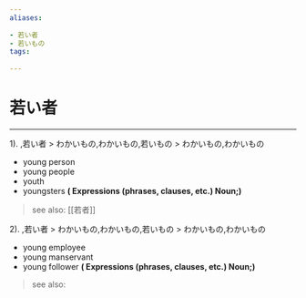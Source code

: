 ```yaml
---
aliases:
    
- 若い者
- 若いもの
tags:
    
---
```


# 若い者
---
1).
,若い者 > わかいもの,わかいもの,若いもの > わかいもの,わかいもの

- young person
- young people
- youth
- youngsters
**( Expressions (phrases, clauses, etc.) Noun;)**
> see also:  [[若者]]
            
2).
,若い者 > わかいもの,わかいもの,若いもの > わかいもの,わかいもの

- young employee
- young manservant
- young follower
**( Expressions (phrases, clauses, etc.) Noun;)**
> see also: 
            